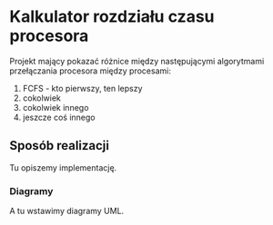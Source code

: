 Kalkulator rozdziału czasu procesora
====================================

Projekt mający pokazać różnice między następującymi algorytmami przełączania procesora między procesami:

1. FCFS - kto pierwszy, ten lepszy
2. cokolwiek
3. cokolwiek innego
4. jeszcze coś innego

Sposób realizacji
-----------------

Tu opiszemy implementację.

### Diagramy
A tu wstawimy diagramy UML.


